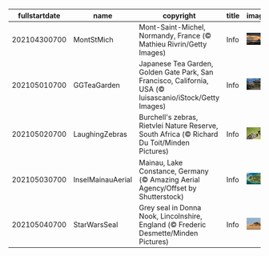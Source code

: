 |fullstartdate|name|copyright|title|image|
|--|--|--|--|--|
202104300700|MontStMich|Mont-Saint-Michel, Normandy, France (© Mathieu Rivrin/Getty Images)|Info|![](/en-AU/2021/05/202104300700MontStMich.jpg)|
202105010700|GGTeaGarden|Japanese Tea Garden, Golden Gate Park, San Francisco, California, USA (© luisascanio/iStock/Getty Images)|Info|![](/en-AU/2021/05/202105010700GGTeaGarden.jpg)|
202105020700|LaughingZebras|Burchell's zebras, Rietvlei Nature Reserve, South Africa (© Richard Du Toit/Minden Pictures)|Info|![](/en-AU/2021/05/202105020700LaughingZebras.jpg)|
202105030700|InselMainauAerial|Mainau, Lake Constance, Germany (© Amazing Aerial Agency/Offset by Shutterstock)|Info|![](/en-AU/2021/05/202105030700InselMainauAerial.jpg)|
202105040700|StarWarsSeal|Grey seal in Donna Nook, Lincolnshire, England (© Frederic Desmette/Minden Pictures)|Info|![](/en-AU/2021/05/202105040700StarWarsSeal.jpg)|
